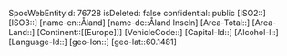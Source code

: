 ﻿---
location: [60.1481,]
type: Country
tags:
- geo/Country
---
SpocWebEntityId: 76728
isDeleted: false
confidential: public
[ISO2::]
[ISO3::]
[name-en::Åland]
[name-de::Åland Inseln]
[Area-Total::]
[Area-Land::]
[Continent::[[Europe]]]
[VehicleCode::]
[Capital-Id::]
[Alcohol-l::]
[Language-Id::]
[geo-lon::]
[geo-lat::60.1481]

